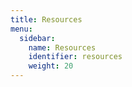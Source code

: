 ```yaml
---
title: Resources
menu:
  sidebar:
    name: Resources
    identifier: resources
    weight: 20
---
```

